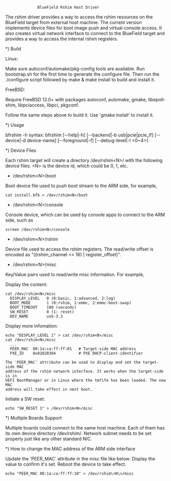                   BlueField Rshim Host Driver

The rshim driver provides a way to access the rshim resources on the BlueField
target from external host machine. The current version implements device files
for boot image push and virtual console access. It also creates virtual network
interface to connect to the BlueField target and provides a way to access the
internal rshim registers.

*) Build

  Linux:

  Make sure autoconf/automake/pkg-config tools are available. Run bootstrap.sh
  for the first time to generate the configure file. Then run the ./configure
  script followed by make & make install to build and install it.

  FreeBSD:

  Require FreeBSD 12.0+ with packages autoconf, automake, gmake, libepoll-shim,
  libpciaccess, libpci, pkgconf.

  Follow the same steps above to build it. Use 'gmake install' to install it.

*) Usage

bfrshim -h
syntax: bfrshim [--help|-h] [--backend|-b usb|pcie|pcie_lf]
                [--device|-d device-name] [--foreground|-f]
                [--debug-level|-l <0~4>]

*) Device Files

  Each rshim target will create a directory /dev/rshim\<N\>/ with the
  following device files. \<N\> is the device id, which could be 0, 1, etc.

  - /dev/rshim\<N\>/boot
  
  Boot device file used to push boot stream to the ARM side, for example,
  
    cat install.bfb > /dev/rshim<N>/boot

  - /dev/rshim\<N\>/console
  
  Console device, which can be used by console apps to connect to the ARM side,
  such as
  
    screen /dev/rshim<N>/console

  - /dev/rshim\<N\>/rshim
  
  Device file used to access the rshim registers. The read/write offset is
  encoded as "((rshim_channel << 16) | register_offset)".

  - /dev/rshim\<N\>/misc
  
  Key/Value pairs used to read/write misc information. For example,

  Display the content:

    cat /dev/rshim<N>/misc
      DISPLAY_LEVEL   0 (0:basic, 1:advanced, 2:log)
      BOOT_MODE       1 (0:rshim, 1:emmc, 2:emmc-boot-swap)
      BOOT_TIMEOUT    100 (seconds)
      SW_RESET        0 (1: reset)
      DEV_NAME        usb-3.3

  Display more infomation:

    echo "DISPLAY_LEVEL 1" > cat /dev/rshim<N>/misc
    cat /dev/rshim<N>/misc
      ...
      PEER_MAC  00:1a:ca:ff:ff:01   # Target-side MAC address
      PXE_ID    0x01020304          # PXE DHCP-client-identifier

    The 'PEER_MAC' attribute can be used to display and set the target-side MAC
    address of the rshim network interface. It works when the target-side is in
    UEFI BootManager or in Linux where the tmfifo has been loaded. The new MAC
    address will take effect in next boot.

  Initiate a SW reset:
    
    echo "SW_RESET 1" > /dev/rshim<N>/misc

*) Multiple Boards Support

  Multiple boards could connect to the same host machine. Each of them has its
  own device directory /dev/rshim<N>/. Network subnet needs to be set properly
  just like any other standard NIC.

*) How to change the MAC address of the ARM side interface

  Update the 'PEER_MAC' attribute in the misc file like below. Display the value
  to confirm it's set. Reboot the device to take effect.

    echo "PEER_MAC 00:1a:ca:ff:ff:10" > /dev/rshim\<N\>/misc
